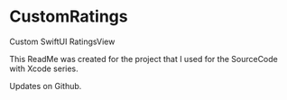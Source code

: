 # CustomRatings
Custom SwiftUI RatingsView

This ReadMe was created for the project that I used for the SourceCode with Xcode series.

Updates on Github.
